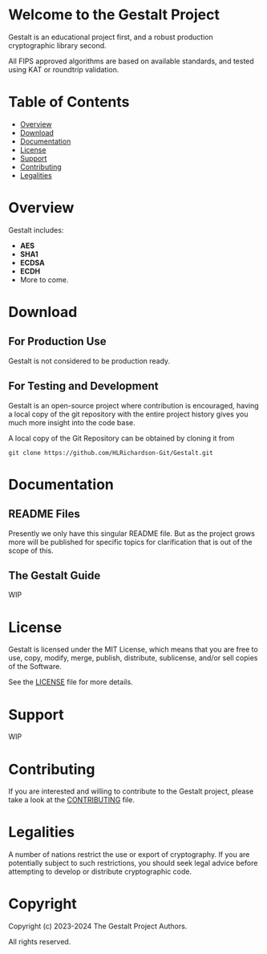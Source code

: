 Welcome to the Gestalt Project
==============================

Gestalt is an educational project first, and a robust production cryptographic library second.

All FIPS approved algorithms are based on available standards, and
tested using KAT or roundtrip validation.

Table of Contents
=================

 - [Overview](#overview)
 - [Download](#download)
 - [Documentation](#documentation)
 - [License](#license)
 - [Support](#support)
 - [Contributing](#contributing)
 - [Legalities](#legalities)

Overview
========

Gestalt includes:

- **AES**
- **SHA1**
- **ECDSA**
- **ECDH**
- More to come.

Download
========

For Production Use
------------------

Gestalt is not considered to be production ready.

For Testing and Development
---------------------------

Gestalt is an open-source project where contribution is encouraged, having
a local copy of the git repository with the entire project history gives you 
much more insight into the code base.

A local copy of the Git Repository can be obtained by cloning it from

    git clone https://github.com/HLRichardson-Git/Gestalt.git

Documentation
=============

README Files
------------

Presently we only have this singular README file. But as the project grows
more will be published for specific topics for clarification that is out
of the scope of this.

The Gestalt Guide
-----------------
WIP

License
=======

Gestalt is licensed under the MIT License, which means that
you are free to use, copy, modify, merge, publish, distribute, sublicense, and/or sell
copies of the Software.

See the [LICENSE](LICENSE) file for more details.

Support
=======

WIP

Contributing
============

If you are interested and willing to contribute to the Gestalt project,
please take a look at the [CONTRIBUTING](CONTRIBUTING.md) file.

Legalities
==========

A number of nations restrict the use or export of cryptography. If you are
potentially subject to such restrictions, you should seek legal advice before
attempting to develop or distribute cryptographic code.

Copyright
=========

Copyright (c) 2023-2024 The Gestalt Project Authors.

All rights reserved.
